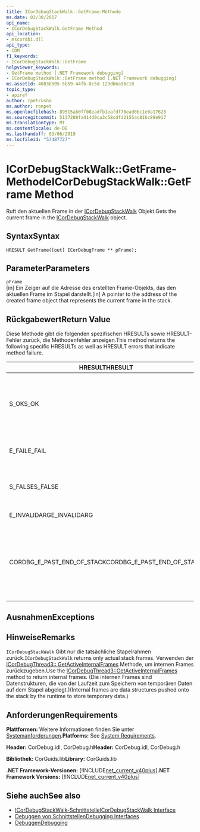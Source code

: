 ```yaml
---
title: ICorDebugStackWalk::GetFrame-Methode
ms.date: 03/30/2017
api_name:
- ICorDebugStackWalk.GetFrame Method
api_location:
- mscordbi.dll
api_type:
- COM
f1_keywords:
- ICorDebugStackWalk::GetFrame
helpviewer_keywords:
- GetFrame method [.NET Framework debugging]
- ICorDebugStackWalk::GetFrame method [.NET Framework debugging]
ms.assetid: 4083b505-5b59-44fb-8c5d-129db6a96c10
topic_type:
- apiref
author: rpetrusha
ms.author: ronpet
ms.openlocfilehash: 89515ab0ff08eadfb1eafdf70ead0bc1e0a17628
ms.sourcegitcommit: 5137208fa414d9ca3c58cdfd2155ac81bc89e917
ms.translationtype: MT
ms.contentlocale: de-DE
ms.lasthandoff: 03/06/2019
ms.locfileid: "57487727"
---
```

# <a name="icordebugstackwalkgetframe-method"></a><span data-ttu-id="f4c8f-102">ICorDebugStackWalk::GetFrame-Methode</span><span class="sxs-lookup"><span data-stu-id="f4c8f-102">ICorDebugStackWalk::GetFrame Method</span></span>
<span data-ttu-id="f4c8f-103">Ruft den aktuellen Frame in der [ICorDebugStackWalk](../../../../docs/framework/unmanaged-api/debugging/icordebugstackwalk-interface.md) Objekt.</span><span class="sxs-lookup"><span data-stu-id="f4c8f-103">Gets the current frame in the [ICorDebugStackWalk](../../../../docs/framework/unmanaged-api/debugging/icordebugstackwalk-interface.md) object.</span></span>  
  
## <a name="syntax"></a><span data-ttu-id="f4c8f-104">Syntax</span><span class="sxs-lookup"><span data-stu-id="f4c8f-104">Syntax</span></span>  
  
```  
HRESULT GetFrame([out] ICorDebugFrame ** pFrame);  
```  
  
## <a name="parameters"></a><span data-ttu-id="f4c8f-105">Parameter</span><span class="sxs-lookup"><span data-stu-id="f4c8f-105">Parameters</span></span>  
 `pFrame`  
 <span data-ttu-id="f4c8f-106">[in] Ein Zeiger auf die Adresse des erstellten Frame-Objekts, das den aktuellen Frame im Stapel darstellt.</span><span class="sxs-lookup"><span data-stu-id="f4c8f-106">[in] A pointer to the address of the created frame object that represents the current frame in the stack.</span></span>  
  
## <a name="return-value"></a><span data-ttu-id="f4c8f-107">Rückgabewert</span><span class="sxs-lookup"><span data-stu-id="f4c8f-107">Return Value</span></span>  
 <span data-ttu-id="f4c8f-108">Diese Methode gibt die folgenden spezifischen HRESULTs sowie HRESULT-Fehler zurück, die Methodenfehler anzeigen.</span><span class="sxs-lookup"><span data-stu-id="f4c8f-108">This method returns the following specific HRESULTs as well as HRESULT errors that indicate method failure.</span></span>  
  
|<span data-ttu-id="f4c8f-109">HRESULT</span><span class="sxs-lookup"><span data-stu-id="f4c8f-109">HRESULT</span></span>|<span data-ttu-id="f4c8f-110">Beschreibung</span><span class="sxs-lookup"><span data-stu-id="f4c8f-110">Description</span></span>|  
|-------------|-----------------|  
|<span data-ttu-id="f4c8f-111">S_OK</span><span class="sxs-lookup"><span data-stu-id="f4c8f-111">S_OK</span></span>|<span data-ttu-id="f4c8f-112">Den aktuellen Frame wird von der Common Language Runtime wurde erfolgreich zurückgegeben.</span><span class="sxs-lookup"><span data-stu-id="f4c8f-112">The runtime successfully returned the current frame.</span></span>|  
|<span data-ttu-id="f4c8f-113">E_FAIL</span><span class="sxs-lookup"><span data-stu-id="f4c8f-113">E_FAIL</span></span>|<span data-ttu-id="f4c8f-114">Der aktuelle Frame wurde nicht zurückgegeben.</span><span class="sxs-lookup"><span data-stu-id="f4c8f-114">The current frame was not returned.</span></span>|  
|<span data-ttu-id="f4c8f-115">S_FALSE</span><span class="sxs-lookup"><span data-stu-id="f4c8f-115">S_FALSE</span></span>|<span data-ttu-id="f4c8f-116">Der aktuelle Frame ist ein systemeigener Stapelrahmen.</span><span class="sxs-lookup"><span data-stu-id="f4c8f-116">The current frame is a native stack frame.</span></span>|  
|<span data-ttu-id="f4c8f-117">E_INVALIDARG</span><span class="sxs-lookup"><span data-stu-id="f4c8f-117">E_INVALIDARG</span></span>|<span data-ttu-id="f4c8f-118">`pFrame` ist NULL.</span><span class="sxs-lookup"><span data-stu-id="f4c8f-118">`pFrame` is null.</span></span>|  
|<span data-ttu-id="f4c8f-119">CORDBG_E_PAST_END_OF_STACK</span><span class="sxs-lookup"><span data-stu-id="f4c8f-119">CORDBG_E_PAST_END_OF_STACK</span></span>|<span data-ttu-id="f4c8f-120">Die Frame-Pointer ist bereits am Ende des Stapels. aus diesem Grund können keine zusätzlichen Frames zugegriffen werden.</span><span class="sxs-lookup"><span data-stu-id="f4c8f-120">The frame pointer is already at the end of the stack; therefore, no additional frames can be accessed.</span></span>|  
  
## <a name="exceptions"></a><span data-ttu-id="f4c8f-121">Ausnahmen</span><span class="sxs-lookup"><span data-stu-id="f4c8f-121">Exceptions</span></span>  
  
## <a name="remarks"></a><span data-ttu-id="f4c8f-122">Hinweise</span><span class="sxs-lookup"><span data-stu-id="f4c8f-122">Remarks</span></span>  
 <span data-ttu-id="f4c8f-123">`ICorDebugStackWalk` Gibt nur die tatsächliche Stapelrahmen zurück.</span><span class="sxs-lookup"><span data-stu-id="f4c8f-123">`ICorDebugStackWalk` returns only actual stack frames.</span></span> <span data-ttu-id="f4c8f-124">Verwenden der [ICorDebugThread3:: GetActiveInternalFrames](../../../../docs/framework/unmanaged-api/debugging/icordebugthread3-getactiveinternalframes-method.md) Methode, um internen Frames zurückzugeben.</span><span class="sxs-lookup"><span data-stu-id="f4c8f-124">Use the [ICorDebugThread3::GetActiveInternalFrames](../../../../docs/framework/unmanaged-api/debugging/icordebugthread3-getactiveinternalframes-method.md) method to return internal frames.</span></span> <span data-ttu-id="f4c8f-125">(Die internen Frames sind Datenstrukturen, die von der Laufzeit zum Speichern von temporären Daten auf dem Stapel abgelegt.)</span><span class="sxs-lookup"><span data-stu-id="f4c8f-125">(Internal frames are data structures pushed onto the stack by the runtime to store temporary data.)</span></span>  
  
## <a name="requirements"></a><span data-ttu-id="f4c8f-126">Anforderungen</span><span class="sxs-lookup"><span data-stu-id="f4c8f-126">Requirements</span></span>  
 <span data-ttu-id="f4c8f-127">**Plattformen:** Weitere Informationen finden Sie unter [Systemanforderungen](../../../../docs/framework/get-started/system-requirements.md).</span><span class="sxs-lookup"><span data-stu-id="f4c8f-127">**Platforms:** See [System Requirements](../../../../docs/framework/get-started/system-requirements.md).</span></span>  
  
 <span data-ttu-id="f4c8f-128">**Header:** CorDebug.idl, CorDebug.h</span><span class="sxs-lookup"><span data-stu-id="f4c8f-128">**Header:** CorDebug.idl, CorDebug.h</span></span>  
  
 <span data-ttu-id="f4c8f-129">**Bibliothek:** CorGuids.lib</span><span class="sxs-lookup"><span data-stu-id="f4c8f-129">**Library:** CorGuids.lib</span></span>  
  
 <span data-ttu-id="f4c8f-130">**.NET Framework-Versionen:** [!INCLUDE[net_current_v40plus](../../../../includes/net-current-v40plus-md.md)]</span><span class="sxs-lookup"><span data-stu-id="f4c8f-130">**.NET Framework Versions:** [!INCLUDE[net_current_v40plus](../../../../includes/net-current-v40plus-md.md)]</span></span>  
  
## <a name="see-also"></a><span data-ttu-id="f4c8f-131">Siehe auch</span><span class="sxs-lookup"><span data-stu-id="f4c8f-131">See also</span></span>
- [<span data-ttu-id="f4c8f-132">ICorDebugStackWalk-Schnittstelle</span><span class="sxs-lookup"><span data-stu-id="f4c8f-132">ICorDebugStackWalk Interface</span></span>](../../../../docs/framework/unmanaged-api/debugging/icordebugstackwalk-interface.md)
- [<span data-ttu-id="f4c8f-133">Debuggen von Schnittstellen</span><span class="sxs-lookup"><span data-stu-id="f4c8f-133">Debugging Interfaces</span></span>](../../../../docs/framework/unmanaged-api/debugging/debugging-interfaces.md)
- [<span data-ttu-id="f4c8f-134">Debuggen</span><span class="sxs-lookup"><span data-stu-id="f4c8f-134">Debugging</span></span>](../../../../docs/framework/unmanaged-api/debugging/index.md)
